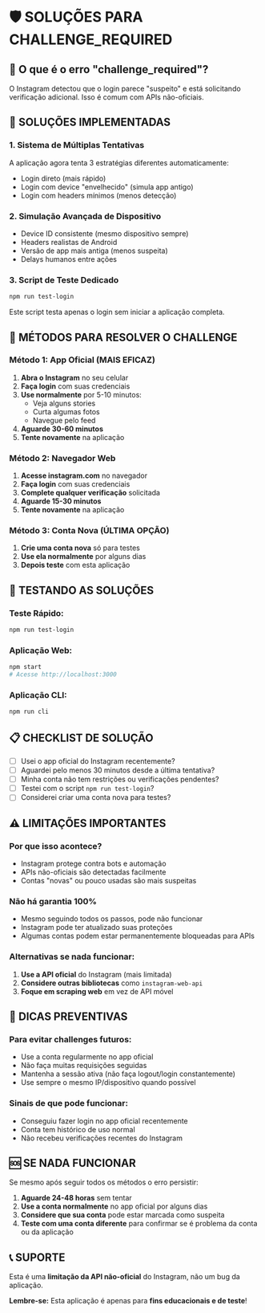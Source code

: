 # 🛡️ SOLUÇÕES PARA CHALLENGE_REQUIRED

## 🚨 O que é o erro "challenge_required"?

O Instagram detectou que o login parece "suspeito" e está solicitando verificação adicional. Isso é comum com APIs não-oficiais.

## 🔧 SOLUÇÕES IMPLEMENTADAS

### 1. **Sistema de Múltiplas Tentativas**
A aplicação agora tenta 3 estratégias diferentes automaticamente:
- Login direto (mais rápido)
- Login com device "envelhecido" (simula app antigo)
- Login com headers mínimos (menos detecção)

### 2. **Simulação Avançada de Dispositivo**
- Device ID consistente (mesmo dispositivo sempre)
- Headers realistas de Android
- Versão de app mais antiga (menos suspeita)
- Delays humanos entre ações

### 3. **Script de Teste Dedicado**
```bash
npm run test-login
```
Este script testa apenas o login sem iniciar a aplicação completa.

## 🎯 MÉTODOS PARA RESOLVER O CHALLENGE

### **Método 1: App Oficial (MAIS EFICAZ)**
1. **Abra o Instagram** no seu celular
2. **Faça login** com suas credenciais
3. **Use normalmente** por 5-10 minutos:
   - Veja alguns stories
   - Curta algumas fotos
   - Navegue pelo feed
4. **Aguarde 30-60 minutos**
5. **Tente novamente** na aplicação

### **Método 2: Navegador Web**
1. **Acesse instagram.com** no navegador
2. **Faça login** com suas credenciais
3. **Complete qualquer verificação** solicitada
4. **Aguarde 15-30 minutos**
5. **Tente novamente** na aplicação

### **Método 3: Conta Nova (ÚLTIMA OPÇÃO)**
1. **Crie uma conta nova** só para testes
2. **Use ela normalmente** por alguns dias
3. **Depois teste** com esta aplicação

## 🔄 TESTANDO AS SOLUÇÕES

### **Teste Rápido:**
```bash
npm run test-login
```

### **Aplicação Web:**
```bash
npm start
# Acesse http://localhost:3000
```

### **Aplicação CLI:**
```bash
npm run cli
```

## 📋 CHECKLIST DE SOLUÇÃO

- [ ] Usei o app oficial do Instagram recentemente?
- [ ] Aguardei pelo menos 30 minutos desde a última tentativa?
- [ ] Minha conta não tem restrições ou verificações pendentes?
- [ ] Testei com o script `npm run test-login`?
- [ ] Considerei criar uma conta nova para testes?

## ⚠️ LIMITAÇÕES IMPORTANTES

### **Por que isso acontece?**
- Instagram protege contra bots e automação
- APIs não-oficiais são detectadas facilmente
- Contas "novas" ou pouco usadas são mais suspeitas

### **Não há garantia 100%**
- Mesmo seguindo todos os passos, pode não funcionar
- Instagram pode ter atualizado suas proteções
- Algumas contas podem estar permanentemente bloqueadas para APIs

### **Alternativas se nada funcionar:**
1. **Use a API oficial** do Instagram (mais limitada)
2. **Considere outras bibliotecas** como `instagram-web-api`
3. **Foque em scraping web** em vez de API móvel

## 🎯 DICAS PREVENTIVAS

### **Para evitar challenges futuros:**
- Use a conta regularmente no app oficial
- Não faça muitas requisições seguidas
- Mantenha a sessão ativa (não faça logout/login constantemente)
- Use sempre o mesmo IP/dispositivo quando possível

### **Sinais de que pode funcionar:**
- Conseguiu fazer login no app oficial recentemente
- Conta tem histórico de uso normal
- Não recebeu verificações recentes do Instagram

## 🆘 SE NADA FUNCIONAR

Se mesmo após seguir todos os métodos o erro persistir:

1. **Aguarde 24-48 horas** sem tentar
2. **Use a conta normalmente** no app oficial por alguns dias
3. **Considere que sua conta** pode estar marcada como suspeita
4. **Teste com uma conta diferente** para confirmar se é problema da conta ou da aplicação

## 📞 SUPORTE

Esta é uma **limitação da API não-oficial** do Instagram, não um bug da aplicação. 

**Lembre-se:** Esta aplicação é apenas para **fins educacionais e de teste**!


